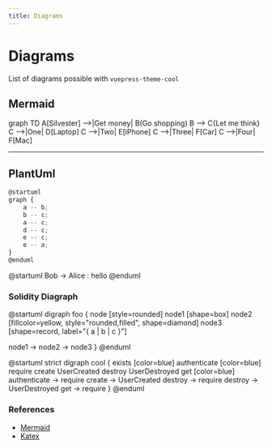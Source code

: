 ```yaml
---
title: Diagrams
---
```

# Diagrams

List of diagrams possible with `vuepress-theme-cool`
## Mermaid

<mermaid>
graph TD
  A[Silvester] -->|Get money| B(Go shopping)
  B --> C{Let me think}
  C -->|One| D[Laptop]
  C -->|Two| E[iPhone]
  C -->|Three| F[Car]
  C -->|Four| F[Mac]
</mermaid>


---


## PlantUml
```js
@startuml
graph {
    a -- b;
    b -- c;
    a -- c;
    d -- c;
    e -- c;
    e -- a;
}
@enduml
```
 

@startuml
Bob -> Alice : hello
@enduml


### Solidity Diagraph 
@startuml
digraph foo {
  node [style=rounded]
  node1 [shape=box]
  node2 [fillcolor=yellow, style="rounded,filled", shape=diamond]
  node3 [shape=record, label="{ a | b | c }"]

  node1 -> node2 -> node3
}
@enduml
 

@startuml
strict digraph cool {
  exists [color=blue]
  authenticate [color=blue]
  require
  create
  UserCreated
  destroy
  UserDestroyed
  get [color=blue]
  authenticate -> require
  create -> UserCreated
  destroy -> require
  destroy -> UserDestroyed
  get -> require
}
@enduml

### References

- [Mermaid](https://github.com/knsv/mermaid)
- [Katex](https://github.com/Khan/KaTeX)
